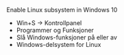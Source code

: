 

Enable Linux subsystem in Windows 10

* Win+S -> Kontrollpanel
* Programmer og Funksjoner
* Slå Windows-funksjoner på eller av
* Windows-delsystem for Linux
